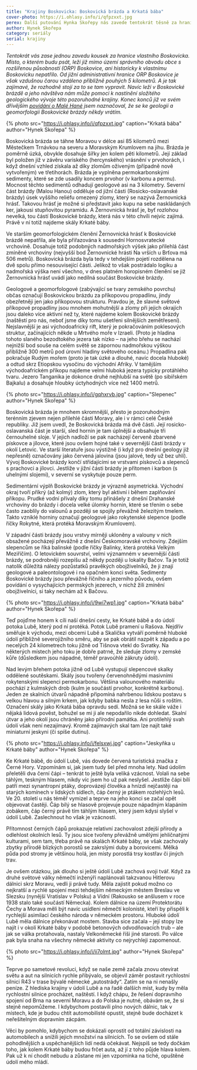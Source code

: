 ```yaml
---
title: "Krajiny Boskovicka: Boskovická brázda a Krkatá bába"
cover-photo: https://i.ohlasy.info/i/qfpzxxt.jpg
perex: Další putování Hynka Skořepy nás zavede tentokrát těsně za hranice Boskovicka. Návštěva Krkaté báby je ovšem příležitostí dozvědět se něco víc o celé Boskovické brázdě.
author: Hynek Skořepa
category: seriály
serial: krajiny
---
```


*Tentokrát vás zase jednou zavedu kousek za hranice vlastního Boskovicka. Místo, o kterém budu psát, leží již mimo území správního obvodu obce s rozšířenou působností (ORP) Boskovice, ani historicky k vlastnímu Boskovicku nepatřilo. Od jižní administrativní hranice ORP Boskovice je však vzdušnou čarou vzdáleno přibližně pouhých 5 kilometrů. A je tak zajímavé, že rozhodně stojí za to se tam vypravit. Navíc leží v Boskovické brázdě a jeho návštěva nám může pomoci k nastínění složitého geologického vývoje této pozoruhodné krajiny. Konec konců již ve svém dřívějším [povídání o Malé Hané](http://www.ohlasy.info/clanky/2015/08/mala-hana.html) jsem naznačoval, že se ke geologii a geomorfologii Boskovické brázdy někdy vrátím.*

{% photo src="https://i.ohlasy.info/i/qfpzxxt.jpg" caption="Krkatá bába" author="Hynek Skořepa" %}

Boskovická brázda se táhne Moravou v délce asi 85 kilometrů mezi Městečkem Trnávkou na severu a Moravským Krumlovem na jihu. Brázda je poměrně úzká, obvykle dosahuje šířky jen kolem pěti kilometrů. Její základ byl položen již v závěru variského (hercynského) vrásnění v prvohorách, i když dnešní vzhled získala až díky zlomům oživeným (případně nově vytvořeným) ve třetihorách. Brázda je vyplněna permokarbonskými sedimenty, které se zde usadily koncem prvohor (v karbonu a permu). Mocnost těchto sedimentů odhadují geologové asi na 3 kilometry. Severní část brázdy (Malou Hanou) odděluje od jižní části (Rosicko-oslavanské brázdy) úsek vyššího reliéfu omezený zlomy, který se nazývá Žernovnická hrásť. Takovou hrásť je možné si představit jako kupu na sebe naskládaných ker, jakousi stupňovitou pyramidu. A Žernovnická hrásť je, byť rozlohou nevelká, tou částí Boskovické brázdy, která nás v této chvíli nejvíc zajímá. Právě v ní totiž najdeme skály Krkaté báby.

Ve starším geomorfologickém členění Žernovnická hrásť k Boskovické brázdě nepatřila, ale byla přiřazována k sousední Hornosvratecké vrchovině. Dosahuje totiž podobných nadmořských výšek jako přilehlá část zmíněné vrchoviny (nejvyšší bod Žernovnické hrásti Na vrších u Brťova má 506 metrů). Boskovická brázda byla tedy v tehdejším pojetí rozdělena na dvě spolu přímo nesouvisející části. Jelikož to však postrádalo logiku a nadmořská výška není všechno, v dnes platném horopisném členění se již Žernovnická hrásť uvádí jako nedílná součást Boskovické brázdy.

Geologové a geomorfologové (zabývající se tvary zemského povrchu) občas označují Boskovickou brázdu za příkopovou propadlinu, jindy obezřetněji jen jako příkopovou strukturu. Pravdou je, že slavné světové příkopové propadliny jsou mnohem mohutnější a zlomy při jejich okrajích jsou daleko více aktivní než ty, které najdeme kolem Boskovické brázdy (naštěstí pro nás, neboť jsme díky tomu ušetřeni silnějších zemětřesení). Nejslavnější je asi východoafrický rift, který je pokračováním poklesových struktur, začínajících někde u Mrtvého moře v Izraeli. (Proto je hladina tohoto slaného bezodtokého jezera tak nízko – na jeho břehu se nachází nejnižší bod souše na celém světě se zápornou nadmořskou výškou přibližně 300 metrů pod úrovní hladiny světového oceánu.) Propadlina pak pokračuje Rudým mořem (proto je tak úzké a dlouhé, navíc docela hluboké) a odtud skrz Etiopskou vysočinu do východní Afriky. V tamějším východoafrickém příkopu najdeme velmi hluboká jezera typicky protáhlého tvaru. Jezero Tanganika je dokonce druhé nejhlubší na světě (po sibiřském Bajkalu) a dosahuje hloubky úctyhodných více než 1400 metrů.

{% photo src="https://i.ohlasy.info/i/gqhxrvb.jpg" caption="Slepenec" author="Hynek Skořepa" %}

Boskovická brázda je mnohem skromnější, přesto je pozoruhodným terénním zjevem nejen přilehlé části Moravy, ale i v rámci celé České republiky. Již jsem uvedl, že Boskovická brázda má dvě části. Její rosicko-oslavanská část je starší, sled hornin je tam úplnější a obsahuje tři černouhelné sloje. V jejich nadloží se pak nacházejí červeně zbarvené pískovce a jílovce, které jsou ovšem hojné také v severnější části brázdy v okolí Letovic. Ve starší literatuře jsou výstižně (i když pro dnešní geology již nepřesně) označovány jako červená jalovina (jsou jalové, tedy už bez uhlí). Vývoj Boskovické brázdy končí střídajícími se vrstvami pískovců a slepenců s prachovci a jílovci. Jestliže v jižní části brázdy je přítomen i karbon (s uhelnými slojemi), v severní se vyskytuje pouze perm.

Sedimentární výplň Boskovické brázdy je výrazně asymetrická. Východní okraj tvoří příkrý (až kolmý) zlom, který byl aktivní i během zaplňování příkopu. Prudké vodní přívaly díky tomu přinášely z dnešní Drahanské vrchoviny do brázdy i docela velké úlomky hornin, které se třením o sebe často zaoblily do valounů a později se spojily převážně železitým tmelem. Takto vzniklé horniny označují geologové jako rokytenské slepence (podle říčky Rokytné, která protéká Moravským Krumlovem).

V západní části brázdy jsou vrstvy mírněji ukloněny a valouny v nich obsažené pocházejí převážně z dnešní Českomoravské vrchoviny. Zdejším slepencům se říká balinské (podle říčky Balinky, která protéká Velkým Meziříčím). O letovickém souvrství, velmi významném v severnější části brázdy, se podrobněji rozepíšu až někdy později u lokality Bačov. Ta je totiž natolik důležitá nálezy pozůstatků pravěkých obojživelníků, že ji znají geologové a paleontologové i na opačném konci světa. Sedimenty Boskovické brázdy jsou převážně říčního a jezerního původu, ovšem povídání o vysychajících permských jezerech, v nichž žili zmínění obojživelníci, si taky nechám až k Bačovu.

{% photo src="https://i.ohlasy.info/i/9wi7wp1.jpg" caption="Krkatá bába" author="Hynek Skořepa" %}

Teď pojďme honem k cíli naší dnešní cesty, ke Krkaté bábě a do údolí potoka Lubě, který pod ní protéká. Potok Lubě pramení u Rašova. Nejdřív směřuje k východu, mezi obcemi Lubě a Skalička vytváří poměrně hluboké údolí přibližně severojižního směru, aby se pak obrátil nazpět k západu a po necelých 24 kilometrech toku jižně od Tišnova vtekl do Svratky. Na některých místech jeho toku je dobře patrné, že sleduje zlomy v zemské kůře (důsledkem jsou nápadné, téměř pravoúhlé zákruty údolí).

Nad levým břehem potoka jižně od Lubě vystupují slepencové skalky oddělené soutěskami. Skály jsou tvořeny červenohnědými masivními rokytenskými slepenci permokarbonu. Většina valounového materiálu pochází z kulmských drob (kulm je součástí prvohor, konkrétně karbonu). Jeden ze skalních útvarů nápadně připomíná nahrbenou lidskou postavu s velkou hlavou a silným krkem, jak kdyby babka nesla z lesa nůši s roštím. Označení skály jako Krkatá bába opravdu sedí. Možná se ke skále váže i nějaká lidová pověst, bohužel se mi ji ale nepodařilo nikde dohledat. Skalní útvar a jeho okolí jsou chráněny jako přírodní památka.  Ani protilehlý svah údolí však není nezajímavý. Kromě zajímavých skal tam lze najít také miniaturní jeskyni (či spíše dutinu).

{% photo src="https://i.ohlasy.info/i/felsxwj.jpg" caption="Jeskyňka u Krkaté báby" author="Hynek Skořepa" %}

Ke Krkaté bábě, do údolí Lubě, vás dovede červená turistická značka z Černé Hory. Vzpomínám si, jak jsem tudy šel před mnoha lety. Nad údolím přeletěli dva černí čápi – tenkrát to ještě byla veliká vzácnost. Volali na sebe táhlým, teskným hlasem, nikdy víc jsem ho už pak neslyšel. Jestliže čápi bílí patří mezi synantropní ptáky, doprovázejí člověka a hnízdí nejčastěji na starých komínech v lidských sídlech, čáp černý je ptákem rozlehlých lesů. Ve 20. století u nás téměř vymizel a teprve na jeho konci se začal opět objevovat častěji. Čáp bílý se hlasově projevuje pouze nápadným klapáním zobákem, čáp černý právě tím táhlým hlasem, který jsem kdysi slyšel v údolí Lubě. Zaslechnout ho však je vzácností.

Přítomnost černých čápů prokazuje relativní zachovalost zdejší přírody a odlehlost okolních lesů. Ty jsou sice tvořeny převážně umělými jehličnatými kulturami, sem tam, třeba právě na skalách Krkaté báby, se však zachovaly zbytky přírodě blízkých porostů se zakrslými duby a borovicemi. Mělká půda pod stromy je většinou holá, jen místy porostlá trsy kostřav či jiných trav.

Je ovšem otázkou, jak dlouho si ještě údolí Lubě zachová svoji tvář. Když za druhé světové války němečtí inženýři naplánovali takzvanou Hitlerovu dálnici skrz Moravu, vedli ji právě tudy. Měla zajistit pokud možno co nejkratší a rychlé spojení mezi tehdejším německým městem Breslau ve Slezsku (nynější Vratislav v Polsku) a Vídní (Rakousko se anšlusem v roce 1938 stalo také součástí Německa). Kolem dálnice na území Protektorátu Čechy a Morava měli být navíc usídleni němečtí kolonisté, kteří by přispěli k rychlejší asimilaci českého národa v německém prostoru. Hluboké údolí Lubě měla dálnice překonávat mostem. Stavba sice začala – její stopy lze najít i v okolí Krkaté báby v podobě betonových odvodňovacích trub – ale jak se válka protahovala, nastaly Velkoněmecké říši jiné starosti. Po válce pak byla snaha na všechny německé aktivity co nejrychleji zapomenout.

{% photo src="https://i.ohlasy.info/i/ii7olmt.jpg" author="Hynek Skořepa" %}

Teprve po sametové revoluci, když se naše země začala znovu otevírat světu a aut na silnicích rychle přibývalo, se objevil záměr postavit rychlostní silnici R43 v trase bývalé německé „autostrády“. Zatím se na ni nenašly peníze. Z hlediska krajiny v údolí Lubě a na řadě dalších míst, kudy by měla rychlostní silnice procházet, naštěstí. I když chápu, že řešení dopravního spojení od Brna na severní Moravu a do Polska je nutné, obávám se, že si stejně nepomůžeme. I kdybychom postavili plno nových dálnic, tak v místech, kde je budou chtít automobilisté opustit, stejně bude docházet k neřešitelným dopravním zácpám. 

Věci by pomohlo, kdybychom se dokázali oprostit od totální závislosti na automobilech a snížili jejich množství na silnicích. To se ovšem od stále pohodlnějších a uspěchanějších lidí nedá očekávat. Nejspíš se tedy dočkám toho, jak kolem Krkaté báby budou frčet auta, až jí z toho půjde hlava kolem. Pak už k ní chodit nebudu a zůstane mi jen vzpomínka na tiché, opuštěné údolí mého mládí.

